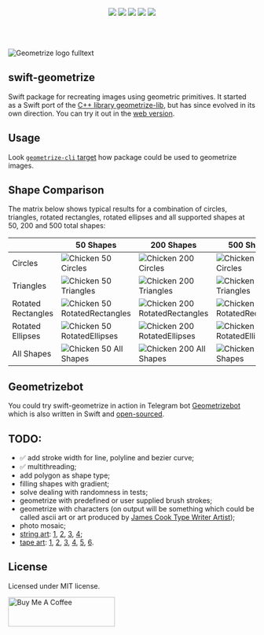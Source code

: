 <p align="center" style="padding-bottom:50px;">
<a href="https://developer.apple.com/swift"><img src="https://img.shields.io/badge/Swift-5.x-orange.svg?style=flat"/></a> 
<a href="https://github.com/apple/swift-package-manager"><img src="https://img.shields.io/badge/SPM-compatible-brightgreen.svg"/></a> 
<a href="https://github.com/valeriyvan/swift-geometrize"><img src="https://img.shields.io/badge/Platforms-macOS%20%7C%20iOS%20%7C%20Linux-lightgrey"/></a> 
<a href="https://github.com/valeriyvan/swift-geometrize/actions/workflows/build-run-tests-macos.yml"><img src="https://github.com/valeriyvan/swift-geometrize/actions/workflows/build-run-tests-macos.yml/badge.svg"/></a>
<a href="https://github.com/valeriyvan/swift-geometrize/actions/workflows/build-run-tests-ubuntu.yml"><img src="https://github.com/valeriyvan/swift-geometrize/actions/workflows/build-run-tests-ubuntu.yml/badge.svg"/></a>
</p>

![Geometrize logo fulltext](/images/geometrize-logo.svg)

## swift-geometrize

Swift package for recreating images using geometric primitives. It started as a Swift port of the [C++ library geometrize-lib](https://github.com/Tw1ddle/geometrize-lib), but has since evolved in its own direction. You can try it out in the [web version](https://geometrize.w7software.com).

## Usage

Look [`geometrize-cli` target](https://github.com/valeriyvan/swift-geometrize/blob/main/Sources/geometrize-cli/main.swift) how package could be used to geometrize images.

## Shape Comparison

The matrix below shows typical results for a combination of circles, triangles, rotated rectangles, rotated ellipses and all supported shapes at 50, 200 and 500 total shapes:

|                    | 50 Shapes     | 200 Shapes    | 500 Shapes   |
| ------------------ | ------------- | ------------- | ------------ |
| Circles            | ![Chicken 50 Circles](/images/chicken-circles-50.svg) | ![Chicken 200 Circles](/images/chicken-circles-200.svg) | ![Chicken 500 Circles](/images/chicken-circles-500.svg) |
| Triangles          |![Chicken 50 Triangles](/images/chicken-triangles-50.svg) | ![Chicken 200 Triangles](/images/chicken-triangles-200.svg) | ![Chicken 500 Triangles](/images/chicken-triangles-500.svg) |
| Rotated Rectangles | ![Chicken 50 RotatedRectangles](/images/chicken-rotated-rectangles-50.svg) | ![Chicken 200 RotatedRectangles](/images/chicken-rotated-rectangles-200.svg) | ![Chicken 500 RotatedRectangles](/images/chicken-rotated-rectangles-500.svg) |
| Rotated Ellipses   | ![Chicken 50 RotatedEllipses](/images/chicken-rotated-ellipses-50.svg) | ![Chicken 200 RotatedEllipses](/images/chicken-rotated-ellipses-200.svg) |![Chicken 500 RotatedEllipses](/images/chicken-rotated-ellipses-500.svg) |
| All Shapes         | ![Chicken 50 All Shapes](/images/chicken-all-shapes-50.svg) | ![Chicken 200 All Shapes](/images/chicken-all-shapes-200.svg) | ![Chicken 500 All Shapes](/images/chicken-all-shapes-500.svg) |

## Geometrizebot

You could try swift-geometrize in action in Telegram bot [Geometrizebot](https://t.me/geometrizebot) which is also written in Swift and [open-sourced](https://github.com/valeriyvan/geometrizebot).

## TODO:
* ✅ add stroke width for line, polyline and bezier curve;
* ✅ multithreading;
* add polygon as shape type;
* filling shapes with gradient;
* solve dealing with randomness in tests;
* geometrize with predefined or user supplied brush strokes;
* geometrize with characters (on output will be something which could be called ascii art or art produced by [James Cook Type Writer Artist](https://jamescookartwork.com));
* photo mosaic;
* [string art](https://en.wikipedia.org/wiki/String_art): [1](https://www.youtube.com/watch?v=WGccIFf6MF8), [2](https://www.youtube.com/watch?v=dBlSmg5T13M), [3](https://sites.google.com/view/virtuallypassed/home?authuser=0), [4](https://www.youtube.com/watch?v=M1gXuKFspgY);
* [tape art](https://www.tapeartacademy.com): [1](/images/Tape-that-1.jpeg), [2](/images/Tape-that-2.jpeg), [3](/images/Tape-that-3.jpeg), [4](/images/Tape-that-4.jpeg), [5](/images/Tape-that-5.jpeg), [6](https://www.tapethatcollective.com).

## License

Licensed under MIT license.

<a href="https://www.buymeacoffee.com/valeriyvan" target="_blank"><img src="https://cdn.buymeacoffee.com/buttons/v2/default-yellow.png" alt="Buy Me A Coffee" style="height: 60px !important;width: 217px !important;" ></a>
